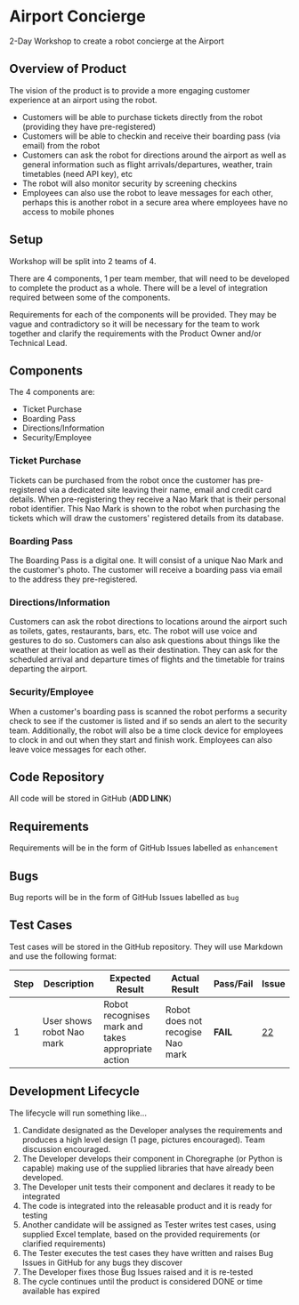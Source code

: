 # Airport Concierge
2-Day Workshop to create a robot concierge at the Airport

## Overview of Product
The vision of the product is to provide a more engaging customer experience at an airport using the robot.

- Customers will be able to purchase tickets directly from the robot (providing they have pre-registered)
- Customers will be able to checkin and receive their boarding pass (via email) from the robot
- Customers can ask the robot for directions around the airport as well as general information such as flight arrivals/departures, weather, train timetables (need API key), etc
- The robot will also monitor security by screening checkins
- Employees can also use the robot to leave messages for each other, perhaps this is another robot in a secure area where employees have no access to mobile phones

## Setup
Workshop will be split into 2 teams of 4.

There are 4 components, 1 per team member, that will need to be developed to complete the product as a whole. There will be a level of integration required between some of the components.

Requirements for each of the components will be provided. They may be vague and contradictory so it will be necessary for the team to work together and clarify the requirements with the Product Owner and/or Technical Lead.

## Components

The 4 components are:
- Ticket Purchase
- Boarding Pass
- Directions/Information
- Security/Employee

### Ticket Purchase
Tickets can be purchased from the robot once the customer has pre-registered via a dedicated site leaving their name, email and credit card details. When pre-registering they receive a Nao Mark that is their personal robot identifier. This Nao Mark is shown to the robot when purchasing the tickets which will draw the customers' registered details from its database.

### Boarding Pass
The Boarding Pass is a digital one. It will consist of a unique Nao Mark and the customer's photo. The customer will receive a boarding pass via email to the address they pre-registered.

### Directions/Information
Customers can ask the robot directions to locations around the airport such as toilets, gates, restaurants, bars, etc. The robot will use voice and gestures to do so. Customers can also ask questions about things like the weather at their location as well as their destination. They can ask for the scheduled arrival and departure times of flights and the timetable for trains departing the airport.

### Security/Employee
When a customer's boarding pass is scanned the robot performs a security check to see if the customer is listed and if so sends an alert to the security team. Additionally, the robot will also be a time clock device for employees to clock in and out when they start and finish work. Employees can also leave voice messages for each other.

## Code Repository
All code will be stored in GitHub (**ADD LINK**)

## Requirements
Requirements will be in the form of GitHub Issues labelled as `enhancement`

## Bugs
Bug reports will be in the form of GitHub Issues labelled as `bug`

## Test Cases
Test cases will be stored in the GitHub repository. They will use Markdown and use the following format:

Step | Description | Expected Result | Actual Result | Pass/Fail | Issue
---- | ----------- | --------------- | ------------- | --------- | -----
1   | User shows robot Nao mark | Robot recognises mark and takes appropriate action | Robot does not recogise Nao mark | **FAIL** | [22](link-to-issue)


## Development Lifecycle
The lifecycle will run something like...
1. Candidate designated as the Developer analyses the requirements and produces a high level design (1 page, pictures encouraged). Team discussion encouraged.
1. The Developer develops their component in Choregraphe (or Python is capable) making use of the supplied libraries that have already been developed.
1. The Developer unit tests their component and declares it ready to be integrated
1. The code is integrated into the releasable product and it is ready for testing
1. Another candidate will be assigned as Tester writes test cases, using supplied Excel template, based on the provided requirements (or clarified requirements)
1. The Tester executes the test cases they have written and raises Bug Issues in GitHub for any bugs they discover
1. The Developer fixes those Bug Issues raised and it is re-tested
1. The cycle continues until the product is considered DONE or time available has expired

